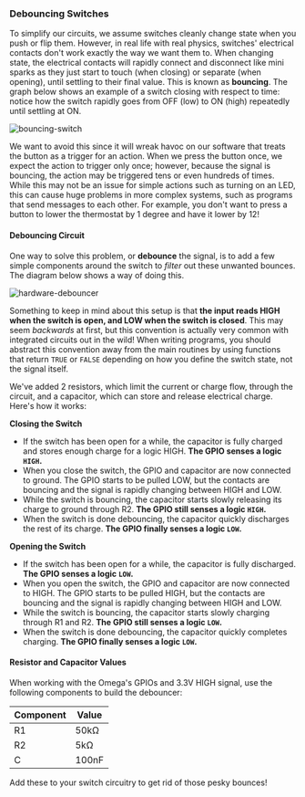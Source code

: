 ### Debouncing Switches

<!-- // TODO: if connecting an LED to the output given at the ganssle website with the 50k and 5k resistors, the LED will have 60 microamps of current at 3.3V! maybe we should change the debouncer to non-inverting (swap R1 and switch positions) -->

To simplify our circuits, we assume switches cleanly change state when you push or flip them. However, in real life with real physics, switches' electrical contacts don't work exactly the way we want them to. When changing state, the electrical contacts will rapidly connect and disconnect like mini sparks as they just start to touch (when closing) or separate (when opening), until settling to their final value. This is known as **bouncing**. The graph below shows an example of a switch closing with respect to time: notice how the switch rapidly goes from OFF (low) to ON (high) repeatedly until settling at ON.

![bouncing-switch](https://raw.githubusercontent.com/OnionIoT/Onion-Docs/master/Omega2/Kit-Guides/img/switch-bouncing.gif)

We want to avoid this since it will wreak havoc on our software that treats the button as a trigger for an action. When we press the button once, we expect the action to trigger only once; however, because the signal is bouncing, the action may be triggered tens or even hundreds of times. While this may not be an issue for simple actions such as turning on an LED, this can cause huge problems in more complex systems, such as programs that send messages to each other. For example, you don't want to press a button to lower the thermostat by 1 degree and have it lower by 12!

#### Debouncing Circuit

One way to solve this problem, or **debounce** the signal, is to add a few simple components around the switch to *filter* out these unwanted bounces. The diagram below shows a way of doing this.

![hardware-debouncer](https://raw.githubusercontent.com/OnionIoT/Onion-Docs/master/Omega2/Kit-Guides/img/hardware-debouncer.jpg)

Something to keep in mind about this setup is that **the input reads HIGH when the switch is open, and LOW when the switch is closed**. This may seem *backwards* at first, but this convention is actually very common with integrated circuits out in the wild! When writing programs, you should abstract this convention away from the main routines by using functions that return `TRUE` or `FALSE` depending on how you define the switch state, not the signal itself.

<!-- // explain how the debouncing capacitor smooths out the signal:
//  * when the switch is turned on: it takes a while for it to charge up to a logical one voltage level and it will only charge while the signal coming from the switch is high, by the time the capacitor charges up, the signal bouncing should have ended (include a graphic)
//  * when the switch is turned off: it will take a while for it to discharge down to a logical zero voltage level, but that time the signal will have stopped bouncing (include a graphic)
// [go into more detail for these two points: see http://www.ganssle.com/debouncing-pt2.htm for a great reference on the whole process] -->

We've added 2 resistors, which limit the current or charge flow, through the circuit, and a capacitor, which can store and release electrical charge. Here's how it works:

**Closing the Switch**

* If the switch has been open for a while, the capacitor is fully charged and stores enough charge for a logic HIGH. **The GPIO senses a logic `HIGH`.**
* When you close the switch, the GPIO and capacitor are now connected to ground. The GPIO starts to be pulled LOW, but the contacts are bouncing and the signal is rapidly changing between HIGH and LOW.
* While the switch is bouncing, the capacitor starts slowly releasing its charge to ground through R2. **The GPIO still senses a logic `HIGH`.**
* When the switch is done debouncing, the capacitor quickly discharges the rest of its charge. **The GPIO finally senses a logic `LOW`.**

**Opening the Switch**

* If the switch has been open for a while, the capacitor is fully discharged. **The GPIO senses a logic `LOW`.**
* When you open the switch, the GPIO and capacitor are now connected to HIGH. The GPIO starts to be pulled HIGH, but the contacts are bouncing and the signal is rapidly changing between HIGH and LOW.
* While the switch is bouncing, the capacitor starts slowly charging through R1 and R2. **The GPIO still senses a logic `LOW`.**
* When the switch is done debouncing, the capacitor quickly completes charging. **The GPIO finally senses a logic `LOW`.**

#### Resistor and Capacitor Values

When working with the Omega's GPIOs and 3.3V HIGH signal, use the following components to build the debouncer:

| Component | Value |
|-|-|
| R1 | 50kΩ |
| R2 | 5kΩ |
| C | 100nF |

Add these to your switch circuitry to get rid of those pesky bounces!